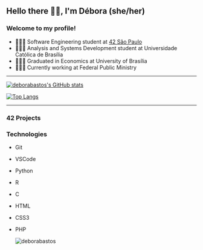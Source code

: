 ## Hello there 👋🏽, I'm Débora (she/her)
### Welcome to my profile!

- 👩🏽‍💻 Software Engineering student at [42 São Paulo](https://www.42sp.org.br/)
- 👩🏽‍💻 Analysis and Systems Development student at Universidade Católica de Brasília
- 👩🏽‍🎓 Graduated in Economics at University of Brasília
- 👩🏽‍💼 Currently working at Federal Public Ministry

---

[![deborabastos's GitHub stats](https://github-readme-stats.vercel.app/api?username=deborabastos&show_icons=true&theme=radical)](https://github.com/anuraghazra/github-readme-stats)

[![Top Langs](https://github-readme-stats.vercel.app/api/top-langs/?username=deborabastos&layout=compact&show_icons=true&theme=radical)](https://github.com/anuraghazra/github-readme-stats)

---
### 42 Projects





### Technologies
- Git
- VSCode
- Python
- R
- C
- HTML
- CSS3
- PHP


  <p align="left"> <img src="https://komarev.com/ghpvc/?username=deborabastos&label=Profile%20views&color=0e75b6&style=flat" alt="deborabastos" /> </p>
